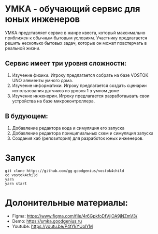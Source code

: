# УМКА - обучающий сервис для юных инженеров
УМКА представляет сервис в жанре квеста, который максимально приближен к обычным бытовым условиям. Участнику предлагается решить несколько бытовых задач, которые он может повстерчать в реальной жизни. 

## Сервис имеет три уровня сложности:
1. Изучение физики. Игроку предлагается собрать на базе VOSTOK UNO элементы умного дома.
2. Изучение информатики. Игроку предлагается создать сценарии использования датчиков из уровня 1 в умном доме
3. Изучение инженерии. Игроку предлагается разработаывать свои устройства на базе микроконтроллера.

## В будующем:
1. Добавление редактора кода и симуляция его запуска
2. Добавление редактора принципиальных схем и симуляция запуска
3. Создания хаб (репозитория) для разработок юных инженеров.

# Запуск
``` 
git clone https://github.com/gg-goodgenius/vostok4child
cd vostok4child
yarn
yarn start
```
# Долонительные материалы:
- Figma: https://www.figma.com/file/4r6GpkfoDfVjiOA9jNZmV3/
- Demo: https://umka.goodgenius.ru
- Youtube: https://youtu.be/P4tYkYUoIYM
